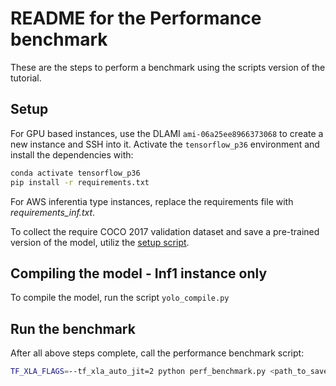 # README for the Performance benchmark

These are the steps to perform a benchmark using the scripts version of the tutorial.

## Setup

For GPU based instances, use the DLAMI `ami-06a25ee8966373068` to create a new instance and SSH into it. Activate the `tensorflow_p36` environment and install the dependencies with:

```bash
conda activate tensorflow_p36 
pip install -r requirements.txt
```
For AWS inferentia type instances, replace the requirements file with _requirements_inf.txt_.

To collect the require COCO 2017 validation dataset and save a pre-trained version of the model, utiliz the [setup script](src/examples/tensorflow/yolo_v4_demo/setup.sh).

## Compiling the model - Inf1 instance only

To compile the model, run the script `yolo_compile.py`

## Run the benchmark

After all above steps complete, call the performance benchmark script:

```bash 
TF_XLA_FLAGS=--tf_xla_auto_jit=2 python perf_benchmark.py <path_to_saved_model> 2>&1 | tee log.txt
```
